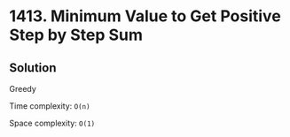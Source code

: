 # 1413. Minimum Value to Get Positive Step by Step Sum

## Solution

Greedy

Time complexity: `O(n)`

Space complexity: `O(1)`
